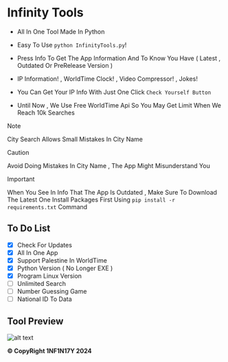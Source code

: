 # Infinity Tools

- All In One Tool Made In Python

- Easy To Use `python InfinityTools.py`!

- Press Info To Get The App Information And To Know You Have ( Latest , Outdated Or PreRelease Version )

- IP Information! , WorldTime Clock! , Video Compressor! , Jokes!

- You Can Get Your IP Info With Just One Click `Check Yourself Button`

- Until Now , We Use Free WorldTime Api So You May Get Limit When We Reach 10k Searches
> [!NOTE]
> City Search Allows Small Mistakes In City Name

> [!CAUTION]
> Avoid Doing Mistakes In City Name , The App Might Misunderstand You

> [!IMPORTANT]
> When You See In Info That The App Is Outdated , Make Sure To Download The Latest One
> Install Packages First Using `pip install -r requirements.txt` Command

## To Do List

- [x] Check For Updates
- [x] All In One App
- [x] Support Palestine In WorldTime
- [x] Python Version ( No Longer EXE )
- [x] Program Linux Version
- [ ] Unlimited Search
- [ ] Number Guessing Game
- [ ] National ID To Data

## Tool Preview

![alt text](https://github.com/Dark1NF1N17Y/WorldTimeGUI/blob/main/Preview.PNG?raw=true)

**&copy; CopyRight 1NF1N17Y 2024**

